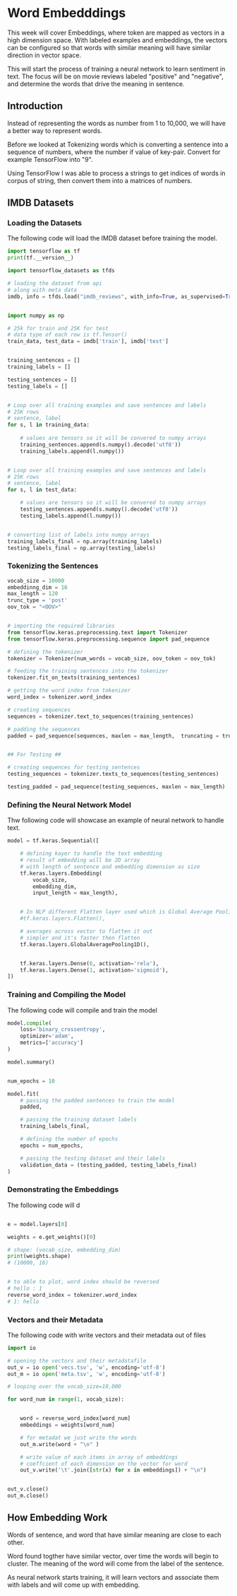 # Word Embedddings

This week will cover Embeddings, where token are mapped as vectors in a high dimension space. With labeled examples and embeddings, the vectors can be configured so that words with similar meaning will have similar direction in vector space.

This will start the process of training a neural network to learn sentiment in text. The focus will be on movie reviews labeled "positive" and "negative", and determine the words that drive the meaning in sentence.

## Introduction

Instead of representing the words as number from 1 to 10,000, we will have a better way to represent words.

Before we looked at Tokenizing words which is converting a sentence into a sequence of numbers, where the number if value of key-pair. Convert for example TensorFlow into "9".

Using TensorFlow I was able to process a strings to get indices of words in corpus of string, then convert them into a matrices of numbers.

## IMDB Datasets


### Loading the Datasets

The following code will load the IMDB dataset before training the model.

```python
import tensorflow as tf
print(tf.__version__)

import tensorflow_datasets as tfds

# loading the dataset from api
# along with meta data
imdb, info = tfds.load("imdb_reviews", with_info=True, as_supervised=True)


import numpy as np

# 25k for train and 25K for test
# data type of each row is tf.Tensor()
train_data, test_data = imdb['train'], imdb['test']


training_sentences = []
training_labels = []

testing_sentences = []
testing_labels = []


# Loop over all training examples and save sentences and labels
# 25K rows
# sentence, label
for s, l in training_data:
    
    # values are tensors so it will be convered to numpy arrays
    training_sentences.append(s.numpy().decode('utf8')) 
    training_labels.append(l.numpy()) 


# Loop over all training examples and save sentences and labels
# 25K rows
# sentence, label
for s, l in test_data:

    # values are tensors so it will be convered to numpy arrays
    testing_sentences.append(s.numpy().decode('utf8')) 
    testing_labels.append(l.numpy()) 


# converting list of labels into numpy arrays
training_labels_final = np.array(training_labels)
testing_labels_final = np.array(testing_labels)

```

### Tokenizing the Sentences

```python
vocab_size = 10000
embeddinng_dim = 16
max_length = 120
trunc_type = 'post'
oov_tok = "<OOV>"


# importing the required libraries
from tensorflow.keras.preprocessing.text import Tokenizer
from tensorflow.keras.preprocessing.sequence import pad_sequence

# defining the tokenizer
tokenizer = Tokenizer(num_words = vocab_size, oov_token = oov_tok)

# feeding the training sentences into the tokenizer
tokenizer.fit_on_texts(training_sentences)

# getting the word index from tokenizer
word_index = tokenizer.word_index

# creating sequences
sequences = tokenizer.text_to_sequences(training_sentences)

# padding the sequences
padded = pad_sequence(sequences, maxlen = max_length,  truncating = trunc_type)


## For Testing ##

# creating sequences for testing_sentences
testing_sequences = tokenizer.texts_to_sequences(testing_sentences)

testing_padded = pad_sequence(testing_sequences, maxlen = max_length)

```

### Defining the Neural Network Model 

Thw following code will showcase an example of neural network to handle text.

```python
model = tf.keras.Sequential([

    # defining kayer to handle the text embedding
    # result of embedding will be 2D array
    # with length of sentence and embedding dimension as size
    tf.keras.layers.Embedding(
        vocab_size,
        embedding_dim,
        input_length = max_length),


    # In NLP different Flatten layer used which is Global Average Pooling 1D
    #tf.keras.layers.Flatten(),

    # averages across vector to flatten it out
    # simpler and it's faster then flatten
    tf.keras.layers.GlobalAveragePooling1D(),


    tf.keras.layers.Dense(6, activation='relu'),
    tf.keras.layers.Dense(1, activation='sigmoid'),
])

```

### Training and Compiling the Model

The following code will compile and train the model

```python
model.compile(
    loss='binary_crossentropy',
    optimizer='adam',
    metrics=['accuracy']
)

model.summary()


num_epochs = 10

model.fit(
    # passing the padded sentences to train the model
    padded,

    # passing the training dataset labels
    training_labels_final,

    # defining the number of epochs
    epochs = num_epochs,

    # passing the testing dataset and their labels 
    validation_data = (testing_padded, testing_labels_final)
)


```


### Demonstrating the Embeddings

The following code will d
```python

e = model.layers[0]

weights = e.get_weights()[0]

# shape: (vocab_size, embedding_dim)
print(weights.shape)
# (10000, 16)


# to able to plot, word index should be reversed
# hello : 1 
reverse_word_index = tokenizer.word_index
# 1: hello

```

###  Vectors and their Metadata

The following code with write vectors and their metadata out of files

```python
import io

# opening the vectors and their metadatafile
out_v = io open('vecs.tsv', 'w', encoding='utf-8')
out_m = io open('meta.tsv', 'w', encoding='utf-8')

# looping over the vocab_size=10,000

for word_num in range(1, vocab_size):


    word = reverse_word_index[word_num]
    embeddings = weights[word_num]

    # for metadat we just write the words
    out_m.write(word + "\n" )

    # write value of each items in array of embeddings
    # coeffcient of each dimension on the vector for word
    out_v.write('\t'.join([str(x) for x in embeddings]) + "\n")


out_v.close()
out_m.close()

```

## How Embedding Work

Words of sentence, and word that have similar meaning are close to each other.

Word found togther have similar vector, over time the words will begin to cluster. The meaning of the word will come from the label of the sentence.

As neural network starts training, it will learn vectors and associate them with labels and will come up with embedding.

